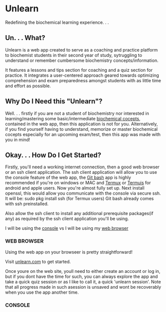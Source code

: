 # Unlearn

Redefining the biochemical learning experience. . .

## Un. . . What?
Unlearn is a web app created to serve as a coaching and practice platform to biochemist students in their second year of study, sytruggling to understand or remember cumbersome biochemistry concepts/information. 

It features a lessons and tips section for coaching and a quiz section for practice. It integrates a user-centered approach geared towards optimizing comprehension and exam preparedness amongst students with as little time and effort as possible.

## Why Do I Need this "Unlearn"?
Well. . . firstly if you are not a student of biochemistry nor interested in learning/mastering some basic/intermediate [biochemical cocepts](), contained in the web app, then  this application is not for you. Alternatively, if you find yourself having to understand, memorize or master biochemical cocepts especially for an upcoming exam/test, then this app was made with you in mind!

## Okay. . . How Do I Get Started?
Firstly, you'll need a working internet connection, then a good web browser or an ssh client application. The ssh client application will allow you to use the console feature of the web app, the [Git bash]() app is highly recommended if you're on windows or MAC and [Termux]() or [Termuis]() for android and apple users.
Now you're almost fully set up. Next install openssl, this would allow you communicate with the console via secure ssh. It will be:
sudo pkg install ssh (for Termux users)
Git bash already comes with ssh preinstalled.

Also allow the ssh client to install any additional prerequisite packages(if any) as required by the ssh client application you'll be using.

I will be using the [console]() vs I will be using my [web browser]()


### WEB BROWSER
Using the web app on your browseer is pretty straightforward!

Visit [unlearn.com](www.contrite.unlearn.com) to get started.

Once youre on the web site, youll need to either create an account or log in, but if you dont have the time for such, you can always explore the app and take a quick quiz session or as I like to call it, a quick 'unlearn session'. Note that all progress made in such asession is unsaved and wont be recoverably when you use the app another time.

### CONSOLE

